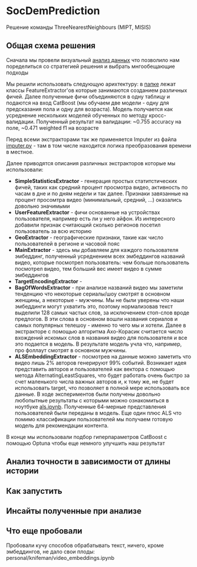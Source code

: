 # SocDemPrediction
Решение команды ThreeNearestNeighbours (MIPT, MISIS)

## Общая схема решения

Сначала мы провели визуальный [анализ данных](eda.ipynb) что позволило нам поределиться со стратегией решения и выбрать мнгообещающие подходы

Мы решили использовать следующую арихтектуру: в [папке](utils/extractors/) лежат классы FeatureExtractor'ов которые занимаются созданием различных фичей. Далее полученные фичи объединяются в одну таблицу и подаются на вход CatBoost (мы обучаем две модели - одну для предсказания пола и одну для возраста). Модель получается как усреднение нескольких моделей обученных по методу кросс-валидации. Полученный результат на валидации: ~0.755 accuracy на поле, ~0.471 weighted f1 на возрасте

Перед всеми экстракторами так же применяется Imputer из файла [imputer.py](utils/imputer.py) - там в том числе находится логика преобразования времени в местное.

Далее приводятся описания различных экстракторов которые мы использовали:

- **SimpleStatisticsExtractor** - генерация простых статитстических фичей, таких как средний процент просмотра видео, активность по часам в дне и по дням недели и так далее. Признаки завязанные на процент просомтра видео (минимальный, средний, ...) оказались довольно значимыми
- **UserFeatureExtractor** - фичи основанные на устройствах пользователя, например есть ли у него айфон. Из интересного добавили признак считающий сколько регионов посетил пользователь за всю историю
- **GeoExtractor** - географические признаки, такие как число пользователей в регионе и часовой пояс
- **MainExtractor** - здесь мы добавляем для каждого пользователя эмбеддинг, полученный усреднением всех эмбеддингов названий видео, которые посмотрел пользователь: чем больше пользователь посмотрел видео, тем больший вес имеет видео в сумме эмбеддингов
- **TargetEncodingExtractor** - 
- **BagOfWordsExtractor** - при анализе названий видео мы заметили тенденцию что некоторые сериалы/шоу смотрят в основном женщины, а некоторые - мужчины. Мы не были уверены что наши эмбеддинги могут ухватить это, поэтому нормализовав текст выделили 128 самых частых слов, за исключением стоп-слов вроде предлогов. В эти слова в основном вошли названия сериалов и самых популярных телешоу - именно то чего мы и хотели. Далее в экстракторе с помощью алгоритма Ахо-Корасик считается число вхождений искомых слов в названия видео для пользователя и все это подается в модель. В результате модель учла что, например, про фоллаут смотрят в основном мужчины.
- **ALSEmbeddingExtractor** - посмотрев на данные можно заметить что видео лишь 2% авторов генерируют 99% событий. Возникает идея представить авторов и пользователей как вектора с помощью метода AlternatingLeastSquares, что будет работать очень быстро за счет маленького числа важных авторов и, к тому же, не будет использовать target, что позволяет в полной мере использовать все данные. В ходе экспериментов были получены довольно любопытные результаты с которыми можно ознакомиться в ноутбуке [als.ipynb](personal/flypew/als.ipynb). Полученные 64-мерные представления пользователей были переданы в модель. Еще один плюс ALS что помимо классификации пользователей мы получаем готовую модель для рекомендации контента.

В конце мы использовали подбор гиперпараметров CatBoost с помощью Optuna чтобы еще немного улучшить наш результат

## Анализ точности в зависимости от длины истории

## Как запустить

## Инсайты полученные при анализе

## Что еще пробовали

Пробовали кучу способов обрабатывать текст, ничего, кроме эмбеддингов, не дало свои плоды: personal/knifeman/video_embeddings.ipynb

## 

